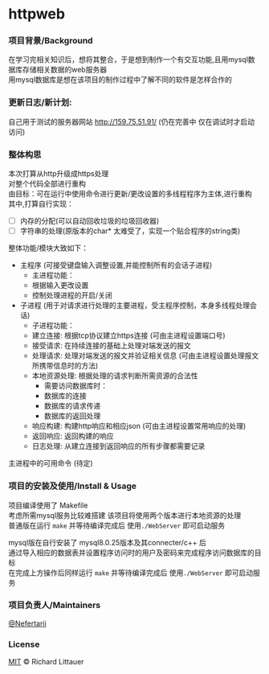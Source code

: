# httpweb
### 项目背景/Background
在学习完相关知识后，想将其整合，于是想到制作一个有交互功能,且用mysql数据库存储相关数据的web服务器  
用mysql数据库是想在该项目的制作过程中了解不同的软件是怎样合作的  
### 更新日志/新计划:
自己用于测试的服务器网站 http://159.75.51.91/ (仍在完善中 仅在调试时才启动访问)  

### 整体构思
本次打算从http升级成https处理  
对整个代码全部进行重构   
由目标：可在运行中使用命令进行更新/更改设置的多线程程序为主体,进行重构  
其中,打算自行实现：  
- [ ] 内存的分配(可以自动回收垃圾的垃圾回收器)  
- [ ] 字符串的处理(原版本的char* 太难受了，实现一个贴合程序的string类)  

整体功能/模块大致如下：  
* 主程序 (可接受键盘输入调整设置,并能控制所有的会话子进程)
	* 主进程功能：  
	* 根据输入更改设置
	* 控制处理进程的开启/关闭 
* 子进程 (用于对请求进行处理的主要进程，受主程序控制，本身多线程处理会话)  
	* 子进程功能：   
	* 建立连接: 根据tcp协议建立https连接 (可由主进程设置端口号)
	* 接受请求: 在持续连接的基础上处理对端发送的报文
	* 处理请求: 处理对端发送的报文并验证相关信息 (可由主进程设置处理报文所携带信息时的方法)
	* 本地资源处理: 根据处理的请求判断所需资源的合法性
		* 需要访问数据库时：  
		* 数据库的连接
		* 数据库的请求传递
		* 数据库的返回处理
	* 响应构建: 构建http响应和相应json (可由主进程设置常用响应的处理)
	* 返回响应: 返回构建的响应 
	* 日志处理: 从建立连接到返回响应的所有步骤都需要记录

主进程中的可用命令 (待定)  

### 项目的安装及使用/Install & Usage
项目编译使用了 Makefile   
考虑所需mysql服务比较难搭建 该项目将使用两个版本进行本地资源的处理  
普通版在运行 ```make``` 并等待编译完成后 使用```./WebServer``` 即可启动服务

mysql版在自行安装了 mysql8.0.25版本及其connecter/c++ 后  
通过导入相应的数据表并设置程序访问时的用户及密码来完成程序访问数据库的目标  
在完成上方操作后同样运行 ```make``` 并等待编译完成后 使用```./WebServer``` 即可启动服务  

### 项目负责人/Maintainers

[@Nefertarii](https://github.com/Nefertarii)

### License

[MIT](https://github.com/Nefertarii/httpweb/blob/main/LICENSE) © Richard Littauer


